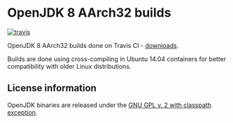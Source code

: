OpenJDK 8 AArch32 builds
========================

[![travis](https://travis-ci.org/ojdkbuild/contrib_jdk8u-aarch32-ci.svg?branch=jdk8u262-ga-aarch32-20200717)](https://travis-ci.org/ojdkbuild/contrib_jdk8u-aarch32-ci/builds)

OpenJDK 8 AArch32 builds done on Travis CI - [downloads](https://github.com/ojdkbuild/contrib_jdk8u-aarch32-ci/releases).

Builds are done using cross-compiling in Ubuntu 14.04 containers for better compatibility with older Linux distributions.

License information
-------------------

OpenJDK binaries are released under the [GNU GPL v. 2 with classpath exception](https://github.com/ojdkbuild/contrib_jdk8u-aarch32-ci/blob/master/LICENSE).

